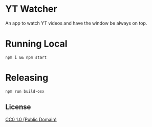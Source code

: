# YT Watcher

An app to watch YT videos and have the window be always on top.

# Running Local

`npm i && npm start`

# Releasing

`npm run build-osx`

## License

[CC0 1.0 (Public Domain)](LICENSE.md)
